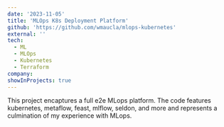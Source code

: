 ```yaml
---
date: '2023-11-05'
title: 'MLOps K8s Deployment Platform'
github: 'https://github.com/wmaucla/mlops-kubernetes'
external: ''
tech:
  - ML
  - MLOps
  - Kubernetes
  - Terraform
company:
showInProjects: true
---
```


This project encaptures a full e2e MLops platform. The code features kubernetes, metaflow, feast, mlflow, seldon, and more and represents a culmination of my experience with MLops.
